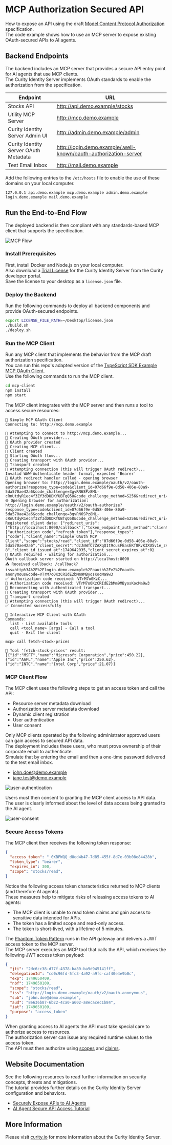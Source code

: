 # MCP Authorization Secured API

How to expose an API using the draft [Model Content Protocol Authorization](https://modelcontextprotocol.io/specification/2025-03-26/basic/authorization) specification.\
The code example shows how to use an MCP server to expose existing OAuth-secured APIs to AI agents.

## Backend Endpoints

The backend includes an MCP server that provides a secure API entry point for AI agents that use MCP clients.\
The Curity Identity Server implements OAuth standards to enable the authorization from the specification.

| Endpoint | URL |
| -------- | --- |
| Stocks API | http://api.demo.example/stocks |
| Utility MCP Server | http://mcp.demo.example |
| Curity Identity Server Admin UI | http://admin.demo.example/admin |
| Curity Identity Server OAuth Metadata | http://login.demo.example/.well-known/oauth-authorization-server |
| Test Email Inbox | http://mail.demo.example |

Add the following entries to the `/etc/hosts` file to enable the use of these domains on your local computer.

```text
127.0.0.1 api.demo.example mcp.demo.example admin.demo.example login.demo.example mail.demo.example
```

## Run the End-to-End Flow

The deployed backend is then compliant with any standards-based MCP client that supports the specification.

![MCP Flow](images/mcp-flow.png)

### Install Prerequisites

First, install Docker and Node.js on your local computer.\
Also download a [Trial License](https://developer.curity.io/free-trial) for the Curity Identity Server from the Curity developer portal.\
Save the license to your desktop as a `license.json` file.

### Deploy the Backend

Run the following commands to deploy all backend components and provide OAuth-secured endpoints.

```bash
export LICENSE_FILE_PATH=~/Desktop/license.json
./build.sh
./deploy.sh
```

### Run the MCP Client

Run any MCP client that implements the behavior from the MCP draft authorization specification.\
You can run this repo's adapted version of the [TypeScript SDK Example MCP OAuth Client](https://github.com/modelcontextprotocol/typescript-sdk/blob/main/src/examples/client/simpleOAuthClient.ts).\
Use the following commands to run the MCP client.

```bash
cd mcp-client
npm install
npm start
```

The MCP client integrates with the MCP server and then runs a tool to access secure resources:

```text
🚀 Simple MCP OAuth Client
Connecting to: http://mcp.demo.example

🔗 Attempting to connect to http://mcp.demo.example...
🔐 Creating OAuth provider...
🔐 OAuth provider created
👤 Creating MCP client...
👤 Client created
🔐 Starting OAuth flow...
🚢 Creating transport with OAuth provider...
🚢 Transport created
🔌 Attempting connection (this will trigger OAuth redirect)...
Invalid WWW-Authenticate header format, expected 'Bearer'
📌 OAuth redirect handler called - opening browser
Opening browser to: http://login.demo.example/oauth/v2/oauth-authorize?response_type=code&client_id=07d66f9e-0d58-406e-80a9-5da570ae42a6&code_challenge=3gvRN6SPz8ML-cRnUtdyR1ec4f3Zf3dDUDKfUBTqQ58&code_challenge_method=S256&redirect_uri=http%3A%2F%2Flocalhost%3A8090%2Fcallback&scope=stocks%2Fread
🌐 Opening browser for authorization: http://login.demo.example/oauth/v2/oauth-authorize?response_type=code&client_id=07d66f9e-0d58-406e-80a9-5da570ae42a6&code_challenge=3gvRN6SPz8ML-cRnUtdyR1ec4f3Zf3dDUDKfUBTqQ58&code_challenge_method=S256&redirect_uri=http%3A%2F%2Flocalhost%3A8090%2Fcallback&scope=stocks%2Fread
Registered client data: {"redirect_uris":["http://localhost:8090/callback"],"token_endpoint_auth_method":"client_secret_post","grant_types":["authorization_code","refresh_token"],"response_types":["code"],"client_name":"Simple OAuth MCP Client","scope":"stocks/read","client_id":"07d66f9e-0d58-406e-80a9-5da570ae42a6","client_secret":"dzJmWfC7ZAXqQ1t9cusFEasEKf8RvK3XU5v1e_zHr-8","client_id_issued_at":1749642035,"client_secret_expires_at":0}
🔐 OAuth required - waiting for authorization...
OAuth callback server started on http://localhost:8090
📥 Received callback: /callback?iss=http%3A%2F%2Flogin.demo.example%2Foauth%2Fv2%2Foauth-anonymous&code=VTrM7o0KzCRIdE2bMm9MByosKocMa9w3
✅ Authorization code received: VTrM7o0KzC...
🔐 Authorization code received: VTrM7o0KzCRIdE2bMm9MByosKocMa9w3
🔌 Reconnecting with authenticated transport...
🚢 Creating transport with OAuth provider...
🚢 Transport created
🔌 Attempting connection (this will trigger OAuth redirect)...
✅ Connected successfully

🎯 Interactive MCP Client with OAuth
Commands:
  list - List available tools
  call <tool_name> [args] - Call a tool
  quit - Exit the client

mcp> call fetch-stock-prices

🔧 Tool 'fetch-stock-prices' result:
[{"id":"MSFT","name":"Microsoft Corporation","price":450.22},{"id":"AAPL","name":"Apple Inc","price":250.62},{"id":"INTC","name":"Intel Corp","price":21.07}]
```

### MCP Client Flow

The MCP client uses the following steps to get an access token and call the API:

- Resource server metadata download
- Authorization server metadata download
- Dynamic client registration
- User authentication
- User consent

Only MCP clients operated by the following administrator approved users can gain access to secured API data.\
The deployment includes these users, who must prove ownership of their corporate email to authenticate.\
Simulate that by entering the email and then a one-time password delivered to the test email inbox.

- john.doe@demo.example
- jane.test@demo.example

![user-authentication](images/user-authentication.png)

Users must then consent to granting the MCP client access to API data.\
The user is clearly informed about the level of data access being granted to the AI agent.

![user-consent](images/user-consent.png)

### Secure Access Tokens

The MCP client then receives the following token response:

```json
{
  "access_token": "_0XBPWQQ_d8ed4b47-7d85-455f-8d7e-03b08e84428b",
  "token_type": "bearer",
  "expires_in": 300,
  "scope": "stocks/read",
}
```

Notice the following access token characteristics returned to MCP clients (and therefore AI agents).\
These measures help to mitigate risks of releasing access tokens to AI agents:

- The MCP client is unable to read token claims and gain access to sensitive data intended for APIs.
- The token has a limited scope and read-only access.
- The token is short-lived, with a lifetime of 5 minutes.

The [Phantom Token Pattern](https://curity.io/resources/learn/phantom-token-pattern/) runs in the API gateway and delivers a JWT access token to the MCP server.\
The MCP server executes an MCP tool that calls the API, which receives the following JWT access token payload:

```json
{
  "jti": "2dc6cc38-d77f-4378-ba80-ba9d945141ff",
  "delegationId": "cd0c96fd-5fc3-4a92-a9fc-caf40e4e9b0c",
  "exp": 1749650409,
  "nbf": 1749650109,
  "scope": "stocks/read",
  "iss": "http://login.demo.example/oauth/v2/oauth-anonymous",
  "sub": "john.doe@demo.example",
  "aud": "8e636b87-6b22-4ca0-a602-a8ecacec1b84",
  "iat": 1749650109,
  "purpose": "access_token"
}
```

When granting access to AI agents the API must take special care to authorize access to resources.\
The authorization server can issue any required runtime values to the access token.\
The API must then authorize using [scopes](https://curity.io/resources/learn/scope-best-practices/) and [claims](https://curity.io/resources/learn/claims-best-practices/).

## Website Documentation

See the following resources to read further information on security concepts, threats and mitigations.\
The tutorial provides further details on the Curity Identity Server configuration and behaviors.

- [Securely Expose APIs to AI Agents](https://curity.io/resources/learn/securely-expose-apis-to-ai-agents/)
- [AI Agent Secure API Access Tutorial](https://curity.io/resources/learn/ai-agent-secure-api-access/)

## More Information

Please visit [curity.io](https://curity.io/) for more information about the Curity Identity Server.
